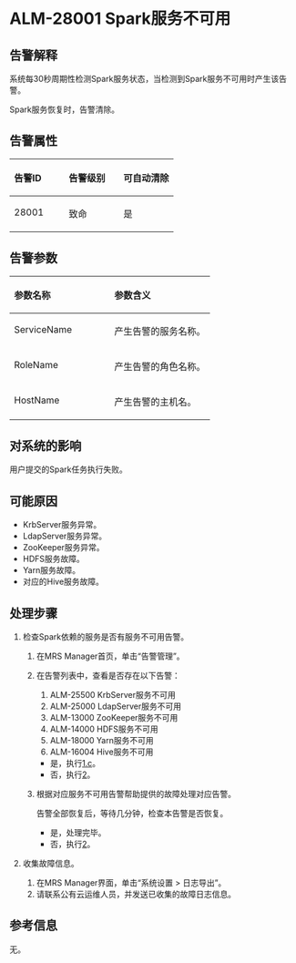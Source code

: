 # ALM-28001 Spark服务不可用<a name="ZH-CN_TOPIC_0093195074"></a>

## 告警解释<a name="zh-cn_topic_0035998748_section6492062019553"></a>

系统每30秒周期性检测Spark服务状态，当检测到Spark服务不可用时产生该告警。

Spark服务恢复时，告警清除。

## 告警属性<a name="zh-cn_topic_0035998748_section40216543195528"></a>

<a name="zh-cn_topic_0035998748_table743650619568"></a>
<table><thead align="left"><tr id="zh-cn_topic_0035998748_row37225951195612"><th class="cellrowborder" valign="top" width="33.33333333333333%" id="mcps1.1.4.1.1"><p id="zh-cn_topic_0035998748_p62512036195612"><a name="zh-cn_topic_0035998748_p62512036195612"></a><a name="zh-cn_topic_0035998748_p62512036195612"></a><strong id="zh-cn_topic_0035998748_b57424273195642"><a name="zh-cn_topic_0035998748_b57424273195642"></a><a name="zh-cn_topic_0035998748_b57424273195642"></a>告警ID</strong></p>
</th>
<th class="cellrowborder" valign="top" width="33.33333333333333%" id="mcps1.1.4.1.2"><p id="zh-cn_topic_0035998748_p30310170195612"><a name="zh-cn_topic_0035998748_p30310170195612"></a><a name="zh-cn_topic_0035998748_p30310170195612"></a><strong id="zh-cn_topic_0035998748_b20854518195642"><a name="zh-cn_topic_0035998748_b20854518195642"></a><a name="zh-cn_topic_0035998748_b20854518195642"></a>告警级别</strong></p>
</th>
<th class="cellrowborder" valign="top" width="33.33333333333333%" id="mcps1.1.4.1.3"><p id="zh-cn_topic_0035998748_p39204712195612"><a name="zh-cn_topic_0035998748_p39204712195612"></a><a name="zh-cn_topic_0035998748_p39204712195612"></a><strong id="zh-cn_topic_0035998748_b11494412195642"><a name="zh-cn_topic_0035998748_b11494412195642"></a><a name="zh-cn_topic_0035998748_b11494412195642"></a>可自动清除</strong></p>
</th>
</tr>
</thead>
<tbody><tr id="zh-cn_topic_0035998748_row2335960319568"><td class="cellrowborder" valign="top" width="33.33333333333333%" headers="mcps1.1.4.1.1 "><p id="zh-cn_topic_0035998748_p1307965419568"><a name="zh-cn_topic_0035998748_p1307965419568"></a><a name="zh-cn_topic_0035998748_p1307965419568"></a>28001</p>
</td>
<td class="cellrowborder" valign="top" width="33.33333333333333%" headers="mcps1.1.4.1.2 "><p id="zh-cn_topic_0035998748_p5281909119568"><a name="zh-cn_topic_0035998748_p5281909119568"></a><a name="zh-cn_topic_0035998748_p5281909119568"></a>致命</p>
</td>
<td class="cellrowborder" valign="top" width="33.33333333333333%" headers="mcps1.1.4.1.3 "><p id="zh-cn_topic_0035998748_p5048796819568"><a name="zh-cn_topic_0035998748_p5048796819568"></a><a name="zh-cn_topic_0035998748_p5048796819568"></a>是</p>
</td>
</tr>
</tbody>
</table>

## 告警参数<a name="zh-cn_topic_0035998748_section41923046195725"></a>

<a name="zh-cn_topic_0035998748_table53044787"></a>
<table><thead align="left"><tr id="zh-cn_topic_0035998748_row2530563"><th class="cellrowborder" valign="top" width="50%" id="mcps1.1.3.1.1"><p id="zh-cn_topic_0035998748_p3649016"><a name="zh-cn_topic_0035998748_p3649016"></a><a name="zh-cn_topic_0035998748_p3649016"></a><strong id="zh-cn_topic_0035998748_b1586586195722"><a name="zh-cn_topic_0035998748_b1586586195722"></a><a name="zh-cn_topic_0035998748_b1586586195722"></a>参数名称</strong></p>
</th>
<th class="cellrowborder" valign="top" width="50%" id="mcps1.1.3.1.2"><p id="zh-cn_topic_0035998748_p27134857"><a name="zh-cn_topic_0035998748_p27134857"></a><a name="zh-cn_topic_0035998748_p27134857"></a><strong id="zh-cn_topic_0035998748_b61404618195722"><a name="zh-cn_topic_0035998748_b61404618195722"></a><a name="zh-cn_topic_0035998748_b61404618195722"></a>参数含义</strong></p>
</th>
</tr>
</thead>
<tbody><tr id="zh-cn_topic_0035998748_row50439840"><td class="cellrowborder" valign="top" width="50%" headers="mcps1.1.3.1.1 "><p id="zh-cn_topic_0035998748_p59095202"><a name="zh-cn_topic_0035998748_p59095202"></a><a name="zh-cn_topic_0035998748_p59095202"></a>ServiceName</p>
</td>
<td class="cellrowborder" valign="top" width="50%" headers="mcps1.1.3.1.2 "><p id="zh-cn_topic_0035998748_p21982073"><a name="zh-cn_topic_0035998748_p21982073"></a><a name="zh-cn_topic_0035998748_p21982073"></a>产生告警的服务名称。</p>
</td>
</tr>
<tr id="zh-cn_topic_0035998748_row63620936"><td class="cellrowborder" valign="top" width="50%" headers="mcps1.1.3.1.1 "><p id="zh-cn_topic_0035998748_p53022201"><a name="zh-cn_topic_0035998748_p53022201"></a><a name="zh-cn_topic_0035998748_p53022201"></a>RoleName</p>
</td>
<td class="cellrowborder" valign="top" width="50%" headers="mcps1.1.3.1.2 "><p id="zh-cn_topic_0035998748_p66939890"><a name="zh-cn_topic_0035998748_p66939890"></a><a name="zh-cn_topic_0035998748_p66939890"></a>产生告警的角色名称。</p>
</td>
</tr>
<tr id="zh-cn_topic_0035998748_row65588106"><td class="cellrowborder" valign="top" width="50%" headers="mcps1.1.3.1.1 "><p id="zh-cn_topic_0035998748_p11036355"><a name="zh-cn_topic_0035998748_p11036355"></a><a name="zh-cn_topic_0035998748_p11036355"></a>HostName</p>
</td>
<td class="cellrowborder" valign="top" width="50%" headers="mcps1.1.3.1.2 "><p id="zh-cn_topic_0035998748_p21529561"><a name="zh-cn_topic_0035998748_p21529561"></a><a name="zh-cn_topic_0035998748_p21529561"></a>产生告警的主机名。</p>
</td>
</tr>
</tbody>
</table>

## 对系统的影响<a name="zh-cn_topic_0035998748_section29721847195729"></a>

用户提交的Spark任务执行失败。

## 可能原因<a name="zh-cn_topic_0035998748_section29064590195733"></a>

-   KrbServer服务异常。
-   LdapServer服务异常。
-   ZooKeeper服务异常。
-   HDFS服务故障。
-   Yarn服务故障。
-   对应的Hive服务故障。

## 处理步骤<a name="zh-cn_topic_0035998748_section35286881195746"></a>

1.  检查Spark依赖的服务是否有服务不可用告警。
    1.  在MRS Manager首页，单击“告警管理”。
    2.  在告警列表中，查看是否存在以下告警：
        1.  ALM-25500 KrbServer服务不可用
        2.  ALM-25000 LdapServer服务不可用
        3.  ALM-13000 ZooKeeper服务不可用
        4.  ALM-14000 HDFS服务不可用
        5.  ALM-18000 Yarn服务不可用
        6.  ALM-16004 Hive服务不可用

        -   是，执行[1.c](#zh-cn_topic_0035998748_li645282320039)。
        -   否，执行[2](#zh-cn_topic_0035998748_li368425714576)。

    3.  <a name="zh-cn_topic_0035998748_li645282320039"></a>根据对应服务不可用告警帮助提供的故障处理对应告警。

        告警全部恢复后，等待几分钟，检查本告警是否恢复。

        -   是，处理完毕。
        -   否，执行[2](#zh-cn_topic_0035998748_li368425714576)。


2.  <a name="zh-cn_topic_0035998748_li368425714576"></a>收集故障信息。
    1.  在MRS Manager界面，单击“系统设置 \> 日志导出”。
    2.  请联系公有云运维人员，并发送已收集的故障日志信息。


## 参考信息<a name="zh-cn_topic_0035998748_section30321530195513"></a>

无。

